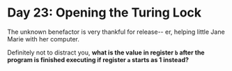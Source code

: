 # Day 23: Opening the Turing Lock

The unknown benefactor is very thankful for release-- er, helping little Jane Marie with her computer.

Definitely not to distract you, **what is the value in register `b` after the program is finished executing if register `a` starts as 1 instead?**
